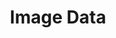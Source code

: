 ---
title: "Image Data"
index: 4
materials:
- topic: "Motivation"
  files:
  - type: "colab"
    url: lectures/module2/2-4_images/4a - Motivation.ipynb
- topic: "Colors"
  files:
  - type: "colab"
    url: lectures/module2/2-4_images/4b - Colors.ipynb
- topic: "Shapes"
  files:
  - type: "colab"
    url: lectures/module2/2-4_images/4c - Shapes.ipynb
- topic: "Image Manipulation"
  files:
  - type: "colab"
    url: lectures/module2/2-4_images/4d - Image Manipulation.ipynb
- topic: "Image Kernels"
  files:
  - type: "colab"
    url: lectures/module2/2-4_images/4e - Image Kernels.ipynb
- topic: "Thresholding"
  files:
  - type: "colab"
    url: lectures/module2/2-4_images/4f - Thresholding.ipynb
- topic: "Outlines"
  files:
  - type: "colab"
    url: lectures/module2/2-4_images/4g - Outlines.ipynb
assignment:
  files:
  - type: "colab"
    url: lectures/module2/2-4_images/HW4.ipynb
---